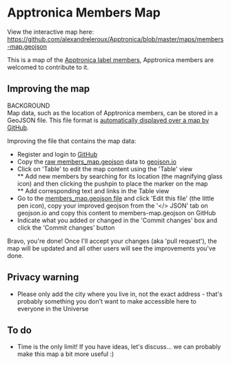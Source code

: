 Apptronica Members Map
============================================

View the interactive map here: https://github.com/alexandreleroux/Apptronica/blob/master/maps/members-map.geojson

This is a map of the <a href="http://apptronica.co.uk">Apptronica label members</a>, Apptronica members are welcomed to contribute to it.



Improving the map
--------------------------

BACKGROUND<br>
Map data, such as the location of Apptronica members, can be stored in a GeoJSON file. This file format is [automatically displayed over a map by GitHub](https://help.github.com/articles/mapping-geojson-files-on-github).

Improving the file that contains the map data:
* Register and login to [GitHub](http://github.com)
* Copy the [raw members_map.geojson](https://github.com/alexandreleroux/Apptronica/raw/master/maps/members-map.geojson) data to [geojson.io](http://geojson.io)
* Click on 'Table' to edit the map content using the 'Table' view<br>
** Add new members by searching for its location (the magnifying glass icon) and then clicking the pushpin to place the marker on the map<br>
** Add corresponding text and links in the Table view
* Go to the [members_map.geojson file](https://github.com/alexandreleroux/Apptronica/blob/master/maps/members-map.geojson) and click 'Edit this file' (the little pen icon), copy your improved geojson from the '</> JSON' tab on geojson.io and copy this content to members-map.geojson on GitHub
* Indicate what you added or changed in the 'Commit changes' box and click the 'Commit changes' button

Bravo, you're done! Once I'll accept your changes (aka 'pull request'), the map will be updated and all other users will see the improvements you've done.


Privacy warning
-------

* Please only add the city where you live in, not the exact address - that's probably something you don't want to make accessible here to everyone in the Universe


To do
-----

* Time is the only limit! If you have ideas, let's discuss... we can probably make this map a bit more useful :)

